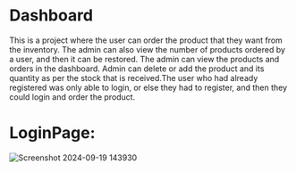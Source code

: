# Dashboard

This is a project where the user can order the product that they want from the inventory. The admin can also view the number of products ordered by a user, and then it can be restored. The admin can view the products and orders in the dashboard. Admin can delete or add the product and its quantity as per the stock that is received.The user who had already registered was only able to login, or else they had to register, and then they could login and order the product.

# LoginPage:
![Screenshot 2024-09-19 143930](https://github.com/user-attachments/assets/0652abb3-21f6-4baf-9322-33ee78fef5e4)
